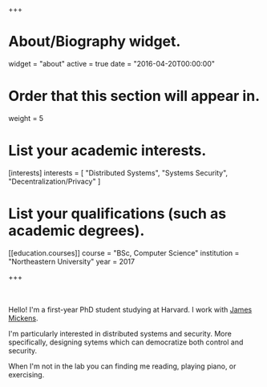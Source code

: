+++
# About/Biography widget.
widget = "about"
active = true
date = "2016-04-20T00:00:00"

# Order that this section will appear in.
weight = 5

# List your academic interests.
[interests]
  interests = [
    "Distributed Systems",
    "Systems Security",
    "Decentralization/Privacy"
  ]

# List your qualifications (such as academic degrees).
[[education.courses]]
  course = "BSc, Computer Science"
  institution = "Northeastern University"
  year = 2017
 
+++

</br></br>
Hello! I'm a first-year PhD student studying at Harvard. I work with [James Mickens](https://mickens.seas.harvard.edu/research).

I'm particularly interested in distributed systems and security. 
More specifically, designing sytems which can democratize both control and security. 

When I'm not in the lab you can finding me reading, playing piano, or exercising.
</br></br>
</br>
